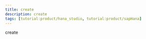 ```yaml
---
title: create
description: create
tags: [tutorial:product/hana_studio, tutorial:product/sapHana]
---
```

create
